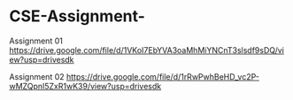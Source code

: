 # CSE-Assignment-

Assignment 01
https://drive.google.com/file/d/1VKoI7EbYVA3oaMhMiYNCnT3slsdf9sDQ/view?usp=drivesdk

Assignment 02
https://drive.google.com/file/d/1rRwPwhBeHD_vc2P-wMZQpnI5ZxR1wK39/view?usp=drivesdk
